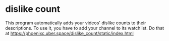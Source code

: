 # dislike count

This program automatically adds your videos' dislike counts to their descriptions. To use it, you have to add your channel to its watchlist. Do that at https://phoenixc.uber.space/dislike_count/static/index.html